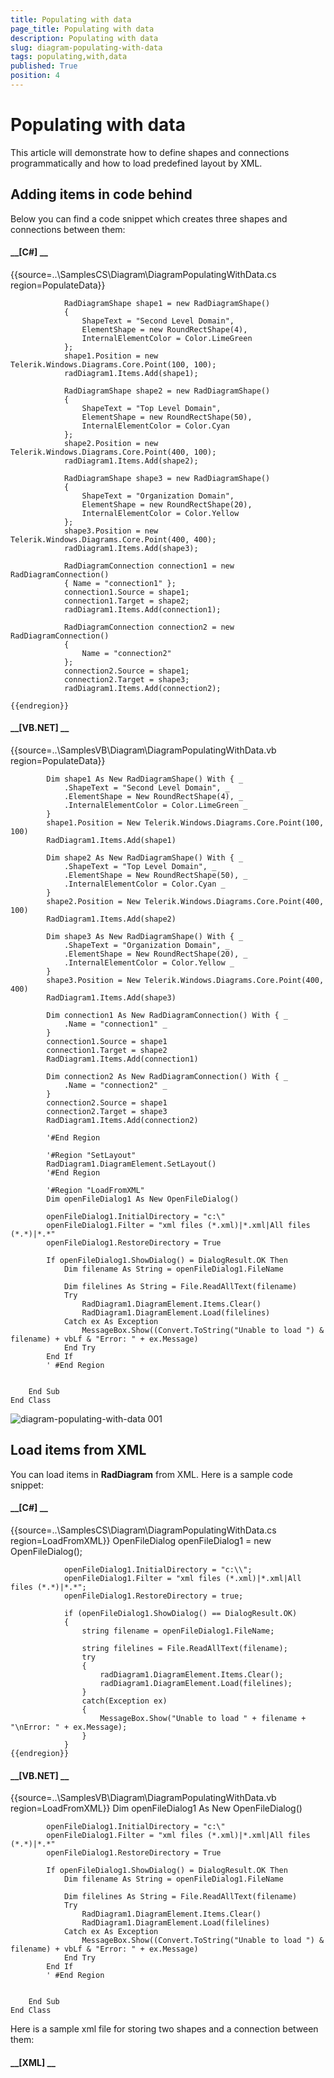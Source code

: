 ```yaml
---
title: Populating with data
page_title: Populating with data
description: Populating with data
slug: diagram-populating-with-data
tags: populating,with,data
published: True
position: 4
---
```


# Populating with data



This article will demonstrate how to define shapes and connections programmatically and how to load predefined layout by XML.

## Adding items in code behind

Below you can find a code snippet which creates three shapes and connections between them:

#### __[C#] __

{{source=..\SamplesCS\Diagram\DiagramPopulatingWithData.cs region=PopulateData}}
	            
	            RadDiagramShape shape1 = new RadDiagramShape()
	            {
	                ShapeText = "Second Level Domain",
	                ElementShape = new RoundRectShape(4),
	                InternalElementColor = Color.LimeGreen
	            };
	            shape1.Position = new Telerik.Windows.Diagrams.Core.Point(100, 100);
	            radDiagram1.Items.Add(shape1);
	            
	            RadDiagramShape shape2 = new RadDiagramShape()
	            {
	                ShapeText = "Top Level Domain",
	                ElementShape = new RoundRectShape(50),
	                InternalElementColor = Color.Cyan
	            };
	            shape2.Position = new Telerik.Windows.Diagrams.Core.Point(400, 100);
	            radDiagram1.Items.Add(shape2);
	            
	            RadDiagramShape shape3 = new RadDiagramShape()
	            {
	                ShapeText = "Organization Domain",
	                ElementShape = new RoundRectShape(20),
	                InternalElementColor = Color.Yellow
	            };
	            shape3.Position = new Telerik.Windows.Diagrams.Core.Point(400, 400);
	            radDiagram1.Items.Add(shape3);
	            
	            RadDiagramConnection connection1 = new RadDiagramConnection()
	            { Name = "connection1" };
	            connection1.Source = shape1;
	            connection1.Target = shape2;
	            radDiagram1.Items.Add(connection1);
	            
	            RadDiagramConnection connection2 = new RadDiagramConnection()
	            {
	                Name = "connection2"
	            };
	            connection2.Source = shape1;
	            connection2.Target = shape3;
	            radDiagram1.Items.Add(connection2);
	        
	{{endregion}}



#### __[VB.NET] __

{{source=..\SamplesVB\Diagram\DiagramPopulatingWithData.vb region=PopulateData}}
	
	        Dim shape1 As New RadDiagramShape() With { _
	            .ShapeText = "Second Level Domain", _
	            .ElementShape = New RoundRectShape(4), _
	            .InternalElementColor = Color.LimeGreen _
	        }
	        shape1.Position = New Telerik.Windows.Diagrams.Core.Point(100, 100)
	        RadDiagram1.Items.Add(shape1)
	
	        Dim shape2 As New RadDiagramShape() With { _
	            .ShapeText = "Top Level Domain", _
	            .ElementShape = New RoundRectShape(50), _
	            .InternalElementColor = Color.Cyan _
	        }
	        shape2.Position = New Telerik.Windows.Diagrams.Core.Point(400, 100)
	        RadDiagram1.Items.Add(shape2)
	
	        Dim shape3 As New RadDiagramShape() With { _
	            .ShapeText = "Organization Domain", _
	            .ElementShape = New RoundRectShape(20), _
	            .InternalElementColor = Color.Yellow _
	        }
	        shape3.Position = New Telerik.Windows.Diagrams.Core.Point(400, 400)
	        RadDiagram1.Items.Add(shape3)
	
	        Dim connection1 As New RadDiagramConnection() With { _
	            .Name = "connection1" _
	        }
	        connection1.Source = shape1
	        connection1.Target = shape2
	        RadDiagram1.Items.Add(connection1)
	
	        Dim connection2 As New RadDiagramConnection() With { _
	            .Name = "connection2" _
	        }
	        connection2.Source = shape1
	        connection2.Target = shape3
	        RadDiagram1.Items.Add(connection2)
	
	        '#End Region
	
	        '#Region "SetLayout"
	        RadDiagram1.DiagramElement.SetLayout()
	        '#End Region
	
	        '#Region "LoadFromXML"
	        Dim openFileDialog1 As New OpenFileDialog()
	
	        openFileDialog1.InitialDirectory = "c:\"
	        openFileDialog1.Filter = "xml files (*.xml)|*.xml|All files (*.*)|*.*"
	        openFileDialog1.RestoreDirectory = True
	
	        If openFileDialog1.ShowDialog() = DialogResult.OK Then
	            Dim filename As String = openFileDialog1.FileName
	
	            Dim filelines As String = File.ReadAllText(filename)
	            Try
	                RadDiagram1.DiagramElement.Items.Clear()
	                RadDiagram1.DiagramElement.Load(filelines)
	            Catch ex As Exception
	                MessageBox.Show((Convert.ToString("Unable to load ") & filename) + vbLf & "Error: " + ex.Message)
	            End Try
	        End If
	        ' #End Region
	
	
	    End Sub
	End Class

![diagram-populating-with-data 001](images/diagram-populating-with-data001.png)

## Load items from XML

You can load items in __RadDiagram__ from XML. Here is a sample code snippet:
        

#### __[C#] __

{{source=..\SamplesCS\Diagram\DiagramPopulatingWithData.cs region=LoadFromXML}}
	            OpenFileDialog openFileDialog1 = new OpenFileDialog();
	            
	            openFileDialog1.InitialDirectory = "c:\\";
	            openFileDialog1.Filter = "xml files (*.xml)|*.xml|All files (*.*)|*.*";            
	            openFileDialog1.RestoreDirectory = true;
	            
	            if (openFileDialog1.ShowDialog() == DialogResult.OK)
	            {
	                string filename = openFileDialog1.FileName;
	            
	                string filelines = File.ReadAllText(filename);
	                try
	                {
	                    radDiagram1.DiagramElement.Items.Clear();
	                    radDiagram1.DiagramElement.Load(filelines);
	                }
	                catch(Exception ex)
	                {
	                    MessageBox.Show("Unable to load " + filename + "\nError: " + ex.Message);
	                }
	            }
	{{endregion}}



#### __[VB.NET] __

{{source=..\SamplesVB\Diagram\DiagramPopulatingWithData.vb region=LoadFromXML}}
	        Dim openFileDialog1 As New OpenFileDialog()
	
	        openFileDialog1.InitialDirectory = "c:\"
	        openFileDialog1.Filter = "xml files (*.xml)|*.xml|All files (*.*)|*.*"
	        openFileDialog1.RestoreDirectory = True
	
	        If openFileDialog1.ShowDialog() = DialogResult.OK Then
	            Dim filename As String = openFileDialog1.FileName
	
	            Dim filelines As String = File.ReadAllText(filename)
	            Try
	                RadDiagram1.DiagramElement.Items.Clear()
	                RadDiagram1.DiagramElement.Load(filelines)
	            Catch ex As Exception
	                MessageBox.Show((Convert.ToString("Unable to load ") & filename) + vbLf & "Error: " + ex.Message)
	            End Try
	        End If
	        ' #End Region
	
	
	    End Sub
	End Class



Here is a sample xml file for storing two shapes and a connection between them:
        

#### __[XML] __




